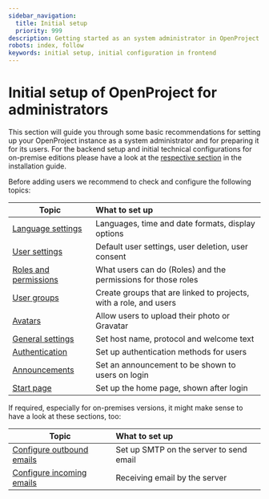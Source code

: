 ```yaml
---
sidebar_navigation:
  title: Initial setup
  priority: 999
description: Getting started as an system administrator in OpenProject
robots: index, follow
keywords: initial setup, initial configuration in frontend
---
```


# Initial setup of OpenProject for administrators

This section will guide you through some basic recommendations for setting up your OpenProject instance as a system administrator and for preparing it for its users.
For the backend setup and initial technical configurations for on-premise editions please have a look at the [respective section](../../installation-and-operations/installation/packaged/#initial-configuration) in the installation guide.



Before adding users we recommend to check and configure the following topics:

| Topic                                                            | What to set up                                               |
| ---------------------------------------------------------------- | :----------------------------------------------------------- |
| [Language settings](../system-settings/display-settings/)        | Languages, time and date formats, display options            |
| [User settings](../users-permissions/settings/)                  | Default user settings, user deletion, user consent           |
| [Roles and permissions](../users-permissions/roles-permissions/) | What users can do (Roles) and the permissions for those roles |
| [User groups](../users-permissions/groups/)                      | Create groups that are linked to projects, with a role, and users |
| [Avatars](../users-permissions/avatars/)                         | Allow users to upload their photo or Gravatar                |
| [General settings](../system-settings/general-settings/)         | Set host name, protocol and welcome text                     |
| [Authentication](../authentication/)                             | Set up authentication methods for users                      |
| [Announcements](../announcement/)                                | Set an announcement to be shown to users on login            |
| [Start page](../../user-guide/start-page)                        | Set up the home page, shown after login                      |

If required, especially for on-premises versions, it might make sense to have a look at these sections, too:

| Topic                                                        | What to set up                                               |
| ------------------------------------------------------------ | :----------------------------------------------------------- |
| [Configure outbound emails](../../installation-and-operations/configuration/outbound-emails/) | Set up SMTP on the server to send email                      |
| [Configure incoming emails](../../installation-and-operations/configuration/incoming-emails/) | Receiving email by the server                                |
